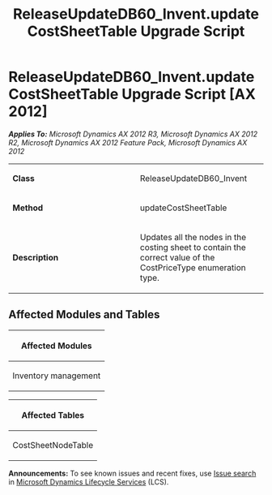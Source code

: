 ﻿---
title: ReleaseUpdateDB60_Invent.updateCostSheetTable Upgrade Script
TOCTitle: ReleaseUpdateDB60_Invent.updateCostSheetTable Upgrade Script
ms:assetid: 76479881-cc10-7137-0c76-d778c6b4defd
ms:mtpsurl: https://msdn.microsoft.com/en-us/library/JJ719326(v=AX.60)
ms:contentKeyID: 49709118
ms.date: 05/18/2015
mtps_version: v=AX.60
---

# ReleaseUpdateDB60\_Invent.updateCostSheetTable Upgrade Script [AX 2012]


_**Applies To:** Microsoft Dynamics AX 2012 R3, Microsoft Dynamics AX 2012 R2, Microsoft Dynamics AX 2012 Feature Pack, Microsoft Dynamics AX 2012_

<table>
<colgroup>
<col style="width: 50%" />
<col style="width: 50%" />
</colgroup>
<tbody>
<tr class="odd">
<td><p><strong>Class</strong></p></td>
<td><p>ReleaseUpdateDB60_Invent</p></td>
</tr>
<tr class="even">
<td><p><strong>Method</strong></p></td>
<td><p>updateCostSheetTable</p></td>
</tr>
<tr class="odd">
<td><p><strong>Description</strong></p></td>
<td><p>Updates all the nodes in the costing sheet to contain the correct value of the CostPriceType enumeration type.</p></td>
</tr>
</tbody>
</table>


## Affected Modules and Tables

<table>
<colgroup>
<col style="width: 100%" />
</colgroup>
<thead>
<tr class="header">
<th><p>Affected Modules</p></th>
</tr>
</thead>
<tbody>
<tr class="odd">
<td><p>Inventory management</p></td>
</tr>
</tbody>
</table>


<table>
<colgroup>
<col style="width: 100%" />
</colgroup>
<thead>
<tr class="header">
<th><p>Affected Tables</p></th>
</tr>
</thead>
<tbody>
<tr class="odd">
<td><p>CostSheetNodeTable</p></td>
</tr>
</tbody>
</table>

  
**Announcements:** To see known issues and recent fixes, use [Issue search](http://go.microsoft.com/fwlink/?linkid=389258) in [Microsoft Dynamics Lifecycle Services](http://go.microsoft.com/fwlink/?linkid=306505) (LCS).

